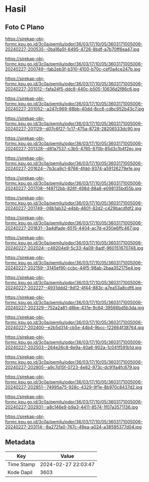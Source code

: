 # Hasil

## Foto C Plano

https://sirekap-obj-formc.kpu.go.id/3c0a/pemilu/pdpr/36/03/17/10/05/3603171005006-20240227-200535--0ba16a5f-6495-4726-8bdf-a7b70ff6ea47.jpg

https://sirekap-obj-formc.kpu.go.id/3c0a/pemilu/pdpr/36/03/17/10/05/3603171005006-20240227-200749--fab2eb3f-b310-4100-b70c-cef0a4ce247b.jpg

https://sirekap-obj-formc.kpu.go.id/3c0a/pemilu/pdpr/36/03/17/10/05/3603171005006-20240227-201012--fafa24f5-ddc8-440c-b505-10636d2f86c6.jpg

https://sirekap-obj-formc.kpu.go.id/3c0a/pemilu/pdpr/36/03/17/10/05/3603171005006-20240227-201052--a247c969-88bb-40dd-8cc6-cdbc952b43c7.jpg

https://sirekap-obj-formc.kpu.go.id/3c0a/pemilu/pdpr/36/03/17/10/05/3603171005006-20240227-201129--d07c6f27-1c17-475a-8728-28206533dc90.jpg

https://sirekap-obj-formc.kpu.go.id/3c0a/pemilu/pdpr/36/03/17/10/05/3603171005006-20240227-201328--d81a7537-c3b5-4765-870b-85d3c1b4f2ec.jpg

https://sirekap-obj-formc.kpu.go.id/3c0a/pemilu/pdpr/36/03/17/10/05/3603171005006-20240227-201624--7b3ca9c1-8766-4fdd-9374-a59126279e1e.jpg

https://sirekap-obj-formc.kpu.go.id/3c0a/pemilu/pdpr/36/03/17/10/05/3603171005006-20240227-201708--f49712bb-826f-498d-88a8-e098135bd55b.jpg

https://sirekap-obj-formc.kpu.go.id/3c0a/pemilu/pdpr/36/03/17/10/05/3603171005006-20240227-201749--06b1ab32-e4bb-4601-82d2-c429bacdfdf2.jpg

https://sirekap-obj-formc.kpu.go.id/3c0a/pemilu/pdpr/36/03/17/10/05/3603171005006-20240227-201831--3a4dfade-6515-4404-ac7d-e350e6ffc467.jpg

https://sirekap-obj-formc.kpu.go.id/3c0a/pemilu/pdpr/36/03/17/10/05/3603171005006-20240227-202024--c49204e9-5c33-4a09-8adf-960151670748.jpg

https://sirekap-obj-formc.kpu.go.id/3c0a/pemilu/pdpr/36/03/17/10/05/3603171005006-20240227-202159--3145ef90-ccbc-44f5-98ab-2baa352175e4.jpg

https://sirekap-obj-formc.kpu.go.id/3c0a/pemilu/pdpr/36/03/17/10/05/3603171005006-20240227-202227--4931ddd2-9d12-4f44-883c-a7ea53a8cdf6.jpg

https://sirekap-obj-formc.kpu.go.id/3c0a/pemilu/pdpr/36/03/17/10/05/3603171005006-20240227-202329--752a2a81-d8be-431e-9c64-39566bd5b3da.jpg

https://sirekap-obj-formc.kpu.go.id/3c0a/pemilu/pdpr/36/03/17/10/05/3603171005006-20240227-202400--e2b5d314-cb5e-44b4-9bcc-122664f38764.jpg

https://sirekap-obj-formc.kpu.go.id/3c0a/pemilu/pdpr/36/03/17/10/05/3603171005006-20240227-202503--264e26c8-6e9a-40a6-902a-1c041f591b1d.jpg

https://sirekap-obj-formc.kpu.go.id/3c0a/pemilu/pdpr/36/03/17/10/05/3603171005006-20240227-202805--a9c7d15f-0723-4e82-973c-dc91fa4fc679.jpg

https://sirekap-obj-formc.kpu.go.id/3c0a/pemilu/pdpr/36/03/17/10/05/3603171005006-20240227-202851--74995a75-928c-4329-9f1e-8b970c8437d2.jpg

https://sirekap-obj-formc.kpu.go.id/3c0a/pemilu/pdpr/36/03/17/10/05/3603171005006-20240227-202931--a8c146e9-b9a3-4411-8574-1f07a3571136.jpg

https://sirekap-obj-formc.kpu.go.id/3c0a/pemilu/pdpr/36/03/17/10/05/3603171005006-20240227-203114--8a272fa0-767c-49ea-a024-a38595377d04.jpg


## Metadata

| Key        | Value               |
| ---------- | ------------------- |
| Time Stamp | 2024-02-27 22:03:47 |
| Kode Dapil | 3603                |



